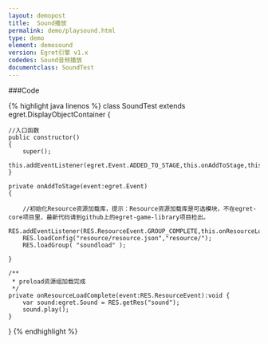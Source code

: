 ```yaml
---
layout: demopost
title:  Sound播放
permalink: demo/playsound.html
type: demo
element: demosound
version: Egret引擎 v1.x
codedes: Sound音频播放
documentclass: SoundTest
---
```


###Code

{% highlight java linenos %}
class SoundTest extends egret.DisplayObjectContainer
{

    //入口函数
    public constructor()
    {
        super();
        this.addEventListener(egret.Event.ADDED_TO_STAGE,this.onAddToStage,this);
    }

    private onAddToStage(event:egret.Event)
    {

        //初始化Resource资源加载库，提示：Resource资源加载库是可选模块，不在egret-core项目里，最新代码请到github上的egret-game-library项目检出。
        RES.addEventListener(RES.ResourceEvent.GROUP_COMPLETE,this.onResourceLoadComplete,this);
        RES.loadConfig("resource/resource.json","resource/");
        RES.loadGroup( "soundload" );

    }

    /**
     * preload资源组加载完成
     */
    private onResourceLoadComplete(event:RES.ResourceEvent):void {
        var sound:egret.Sound = RES.getRes("sound");
        sound.play();
    }
}
{% endhighlight %}